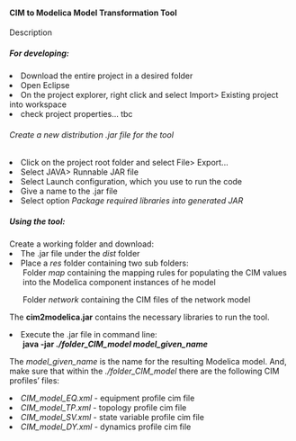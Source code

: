 <p>
<h4> CIM to Modelica Model Transformation Tool</h4>
Description

<p>
<h5>For developing:</h5>
<li>Download the entire project in a desired folder</li>
<li>Open Eclipse</li>
<li>On the project explorer, right click and select Import> Existing project into workspace</li>
<li>check project properties... tbc</li>
</p>
<p>
<h6> Create a new distribution .jar file for the tool </h6>
<li>Click on the project root folder and select File> Export...</li>
<li>Select JAVA> Runnable JAR file </li>
<li>Select Launch configuration, which you use to run the code</li>
<li>Give a name to the .jar file</li>
<li>Select option <i>Package required libraries into generated JAR</i></li>
</p>
<p>
<h5>Using the tool:</h5>
Create a working folder and download:
<li> The .jar file under the <i>dist</i> folder
<li>Place a <i>res</i> folder containing two sub folders:
<ul>Folder <i>map</i> containing the mapping rules for populating the CIM values into the Modelica component instances of he model</ul>
<ul>Folder <i>network</i> containing the CIM files of the network model</ul>
</li>
The <b>cim2modelica.jar</b> contains the necessary libraries to run the tool.

</p>
<p>
<li>Execute the .jar file in command line:
<ul><b>java -jar <i>./folder_CIM_model</i> <i>model_given_name</i> </b></ul>
</li>
<p> The <i>model_given_name</i> is the name for the resulting Modelica model. And, make sure that within the <i>./folder_CIM_model</i> there are the following CIM profiles’ files:</p>
<li><i>CIM_model_EQ.xml</i> - equipment profile cim file</li>
<li><i>CIM_model_TP.xml</i> - topology profile cim file</li>
<li><i>CIM_model_SV.xml</i> - state variable profile cim file</li>
<li><i>CIM_model_DY.xml</i> - dynamics profile cim file</li>

</p>
